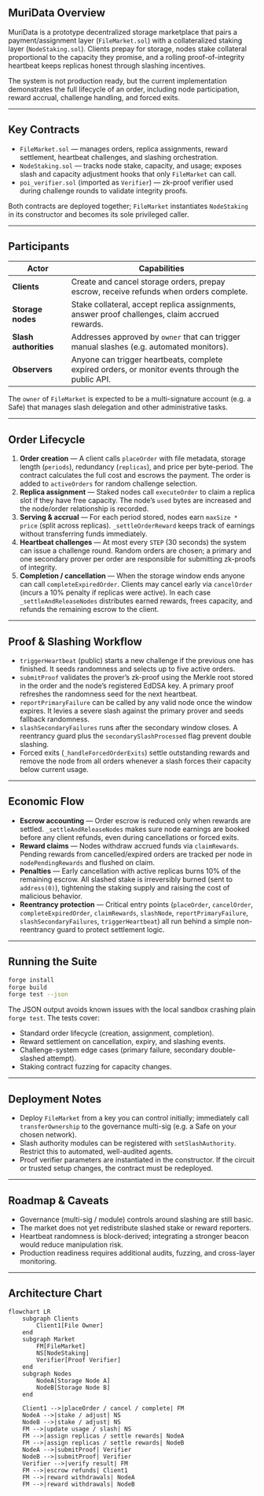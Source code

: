 ## MuriData Overview

MuriData is a prototype decentralized storage marketplace that pairs a payment/assignment layer (`FileMarket.sol`) with a collateralized staking layer (`NodeStaking.sol`). Clients prepay for storage, nodes stake collateral proportional to the capacity they promise, and a rolling proof-of-integrity heartbeat keeps replicas honest through slashing incentives.

The system is not production ready, but the current implementation demonstrates the full lifecycle of an order, including node participation, reward accrual, challenge handling, and forced exits.

---

## Key Contracts

- `FileMarket.sol` — manages orders, replica assignments, reward settlement, heartbeat challenges, and slashing orchestration.
- `NodeStaking.sol` — tracks node stake, capacity, and usage; exposes slash and capacity adjustment hooks that only `FileMarket` can call.
- `poi_verifier.sol` (imported as `Verifier`) — zk-proof verifier used during challenge rounds to validate integrity proofs.

Both contracts are deployed together; `FileMarket` instantiates `NodeStaking` in its constructor and becomes its sole privileged caller.

---

## Participants

| Actor            | Capabilities                                                                                         |
|------------------|-------------------------------------------------------------------------------------------------------|
| **Clients**      | Create and cancel storage orders, prepay escrow, receive refunds when orders complete.               |
| **Storage nodes**| Stake collateral, accept replica assignments, answer proof challenges, claim accrued rewards.        |
| **Slash authorities** | Addresses approved by `owner` that can trigger manual slashes (e.g. automated monitors).       |
| **Observers**    | Anyone can trigger heartbeats, complete expired orders, or monitor events through the public API.   |

The `owner` of `FileMarket` is expected to be a multi-signature account (e.g. a Safe) that manages slash delegation and other administrative tasks.

---

## Order Lifecycle

1. **Order creation** — A client calls `placeOrder` with file metadata, storage length (`periods`), redundancy (`replicas`), and price per byte-period. The contract calculates the full cost and escrows the payment. The order is added to `activeOrders` for random challenge selection.
2. **Replica assignment** — Staked nodes call `executeOrder` to claim a replica slot if they have free capacity. The node’s `used` bytes are increased and the node/order relationship is recorded.
3. **Serving & accrual** — For each period stored, nodes earn `maxSize * price` (split across replicas). `_settleOrderReward` keeps track of earnings without transferring funds immediately.
4. **Heartbeat challenges** — At most every `STEP` (30 seconds) the system can issue a challenge round. Random orders are chosen; a primary and one secondary prover per order are responsible for submitting zk-proofs of integrity.
5. **Completion / cancellation** — When the storage window ends anyone can call `completeExpiredOrder`. Clients may cancel early via `cancelOrder` (incurs a 10% penalty if replicas were active). In each case `_settleAndReleaseNodes` distributes earned rewards, frees capacity, and refunds the remaining escrow to the client.

---

## Proof & Slashing Workflow

- `triggerHeartbeat` (public) starts a new challenge if the previous one has finished. It seeds randomness and selects up to five active orders.
- `submitProof` validates the prover’s zk-proof using the Merkle root stored in the order and the node’s registered EdDSA key. A primary proof refreshes the randomness seed for the next heartbeat.
- `reportPrimaryFailure` can be called by any valid node once the window expires. It levies a severe slash against the primary prover and seeds fallback randomness.
- `slashSecondaryFailures` runs after the secondary window closes. A reentrancy guard plus the `secondarySlashProcessed` flag prevent double slashing.
- Forced exits (`_handleForcedOrderExits`) settle outstanding rewards and remove the node from all orders whenever a slash forces their capacity below current usage.

---

## Economic Flow

- **Escrow accounting** — Order escrow is reduced only when rewards are settled. `_settleAndReleaseNodes` makes sure node earnings are booked before any client refunds, even during cancellations or forced exits.
- **Reward claims** — Nodes withdraw accrued funds via `claimRewards`. Pending rewards from cancelled/expired orders are tracked per node in `nodePendingRewards` and flushed on claim.
- **Penalties** — Early cancellation with active replicas burns 10% of the remaining escrow. All slashed stake is irreversibly burned (sent to `address(0)`), tightening the staking supply and raising the cost of malicious behavior.
- **Reentrancy protection** — Critical entry points (`placeOrder`, `cancelOrder`, `completeExpiredOrder`, `claimRewards`, `slashNode`, `reportPrimaryFailure`, `slashSecondaryFailures`, `triggerHeartbeat`) all run behind a simple non-reentrancy guard to protect settlement logic.

---

## Running the Suite

```bash
forge install
forge build
forge test --json
```

The JSON output avoids known issues with the local sandbox crashing plain `forge test`. The tests cover:

- Standard order lifecycle (creation, assignment, completion).
- Reward settlement on cancellation, expiry, and slashing events.
- Challenge-system edge cases (primary failure, secondary double-slashed attempt).
- Staking contract fuzzing for capacity changes.

---

## Deployment Notes

- Deploy `FileMarket` from a key you can control initially; immediately call `transferOwnership` to the governance multi-sig (e.g. a Safe on your chosen network).
- Slash authority modules can be registered with `setSlashAuthority`. Restrict this to automated, well-audited agents.
- Proof verifier parameters are instantiated in the constructor. If the circuit or trusted setup changes, the contract must be redeployed.

---

## Roadmap & Caveats

- Governance (multi-sig / module) controls around slashing are still basic.
- The market does not yet redistribute slashed stake or reward reporters.
- Heartbeat randomness is block-derived; integrating a stronger beacon would reduce manipulation risk.
- Production readiness requires additional audits, fuzzing, and cross-layer monitoring.

---

## Architecture Chart

```mermaid
flowchart LR
    subgraph Clients
        Client1[File Owner]
    end
    subgraph Market
        FM[FileMarket]
        NS[NodeStaking]
        Verifier[Proof Verifier]
    end
    subgraph Nodes
        NodeA[Storage Node A]
        NodeB[Storage Node B]
    end

    Client1 -->|placeOrder / cancel / complete| FM
    NodeA -->|stake / adjust| NS
    NodeB -->|stake / adjust| NS
    FM -->|update usage / slash| NS
    FM -->|assign replicas / settle rewards| NodeA
    FM -->|assign replicas / settle rewards| NodeB
    NodeA -->|submitProof| Verifier
    NodeB -->|submitProof| Verifier
    Verifier -->|verify result| FM
    FM -->|escrow refunds| Client1
    FM -->|reward withdrawals| NodeA
    FM -->|reward withdrawals| NodeB
```

